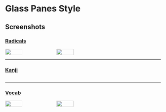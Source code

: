 # Glass Panes Style

## Screenshots

### [Radicals](https://github.com/WrinkleRelease/anki-cards/tree/main/anki/01-glass-panes/radicals)

<p style="display: flex; flex-direction: row;">
  <img src="https://github.com/user-attachments/assets/61c69bf7-ae7c-48b2-a609-3414539ee32e" width="33%"/>
  <img src="https://github.com/user-attachments/assets/f8175d3d-b7ec-462d-9689-395816094e35"  width="33%"/>
</p>

---

### [Kanji](https://github.com/WrinkleRelease/anki-cards/tree/main/anki/01-glass-panes/kanji)

<p style="display: flex; flex-direction: row;">
</p>

---

### [Vocab](https://github.com/WrinkleRelease/anki-cards/tree/main/anki/01-glass-panes/vocab)

<p style="display: flex; flex-direction: row;">
<img src="https://github.com/user-attachments/assets/1abebcad-03dd-4e71-8c7d-97b93202cc26" width="33%"/>
<img src="https://github.com/user-attachments/assets/ea403b42-c993-4620-9023-42c5ab9d5014" width="33%"/>
</p>
